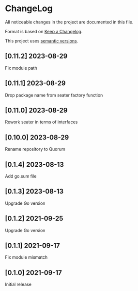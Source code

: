 ChangeLog
=========

All noticeable changes in the project  are documented in this file.

Format is based on [Keep a Changelog](https://keepachangelog.com/en/1.0.0/).

This project uses [semantic versions](https://semver.org/spec/v2.0.0.html).

## [0.11.2] 2023-08-29

Fix module path

## [0.11.1] 2023-08-29

Drop package name from seater factory function

## [0.11.0] 2023-08-29

Rework seater in terms of interfaces

## [0.10.0] 2023-08-29

Rename repository to Quorum

## [0.1.4] 2023-08-13

Add go.sum file

## [0.1.3] 2023-08-13

Upgrade Go version

## [0.1.2] 2021-09-25

Upgrade Go version

## [0.1.1] 2021-09-17

Fix module mismatch

## [0.1.0] 2021-09-17

Initial release
